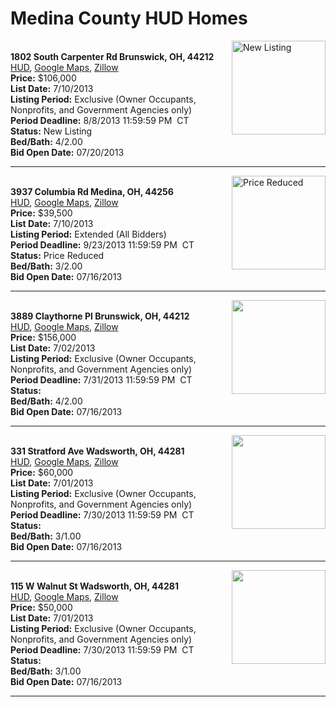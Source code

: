 # Medina County HUD Homes

[<img alt="New Listing" src="https://www.hudhomestore.com/pages/ImageShow.aspx?Case=412-582941" align="right" style="height:150px;">](http://www.hudhomestore.com/Listing/PropertyDetails.aspx?caseNumber=412-582941)  
**1802 South Carpenter Rd Brunswick, OH, 44212**  
[HUD](http://www.hudhomestore.com/Listing/PropertyDetails.aspx?caseNumber=412-582941), [Google Maps](http://maps.google.com/maps?q=1802+South+Carpenter+Rd+Brunswick%2C+OH%2C+44212), [Zillow](http://www.zillow.com/homes/1802+South+Carpenter+Rd+Brunswick%2C+OH%2C+44212/)  
**Price:** $106,000  
**List Date:** 7/10/2013  
**Listing Period:** Exclusive (Owner Occupants, Nonprofits, and Government Agencies only)  
**Period Deadline:** 8/8/2013 11:59:59 PM  CT  
**Status:** New Listing  
**Bed/Bath:** 4/2.00  
**Bid Open Date:** 07/20/2013

***

[<img alt="Price Reduced" src="https://www.hudhomestore.com/pages/ImageShow.aspx?Case=412-524565" align="right" style="height:150px;">](http://www.hudhomestore.com/Listing/PropertyDetails.aspx?caseNumber=412-524565)  
**3937 Columbia Rd Medina, OH, 44256**  
[HUD](http://www.hudhomestore.com/Listing/PropertyDetails.aspx?caseNumber=412-524565), [Google Maps](http://maps.google.com/maps?q=3937+Columbia+Rd+Medina%2C+OH%2C+44256), [Zillow](http://www.zillow.com/homes/3937+Columbia+Rd+Medina%2C+OH%2C+44256/)  
**Price:** $39,500  
**List Date:** 7/10/2013  
**Listing Period:** Extended (All Bidders)  
**Period Deadline:** 9/23/2013 11:59:59 PM  CT  
**Status:** Price Reduced  
**Bed/Bath:** 3/2.00  
**Bid Open Date:** 07/16/2013

***

[<img alt="" src="https://www.hudhomestore.com/pages/ImageShow.aspx?Case=412-566132" align="right" style="height:150px;">](http://www.hudhomestore.com/Listing/PropertyDetails.aspx?caseNumber=412-566132)  
**3889 Claythorne Pl Brunswick, OH, 44212**  
[HUD](http://www.hudhomestore.com/Listing/PropertyDetails.aspx?caseNumber=412-566132), [Google Maps](http://maps.google.com/maps?q=3889+Claythorne+Pl+Brunswick%2C+OH%2C+44212), [Zillow](http://www.zillow.com/homes/3889+Claythorne+Pl+Brunswick%2C+OH%2C+44212/)  
**Price:** $156,000  
**List Date:** 7/02/2013  
**Listing Period:** Exclusive (Owner Occupants, Nonprofits, and Government Agencies only)  
**Period Deadline:** 7/31/2013 11:59:59 PM  CT  
**Status:**   
**Bed/Bath:** 4/2.00  
**Bid Open Date:** 07/16/2013

***

[<img alt="" src="https://www.hudhomestore.com/pages/ImageShow.aspx?Case=412-564446" align="right" style="height:150px;">](http://www.hudhomestore.com/Listing/PropertyDetails.aspx?caseNumber=412-564446)  
**331 Stratford Ave Wadsworth, OH, 44281**  
[HUD](http://www.hudhomestore.com/Listing/PropertyDetails.aspx?caseNumber=412-564446), [Google Maps](http://maps.google.com/maps?q=331+Stratford+Ave+Wadsworth%2C+OH%2C+44281), [Zillow](http://www.zillow.com/homes/331+Stratford+Ave+Wadsworth%2C+OH%2C+44281/)  
**Price:** $60,000  
**List Date:** 7/01/2013  
**Listing Period:** Exclusive (Owner Occupants, Nonprofits, and Government Agencies only)  
**Period Deadline:** 7/30/2013 11:59:59 PM  CT  
**Status:**   
**Bed/Bath:** 3/1.00  
**Bid Open Date:** 07/16/2013

***

[<img alt="" src="https://www.hudhomestore.com/pages/ImageShow.aspx?Case=412-554466" align="right" style="height:150px;">](http://www.hudhomestore.com/Listing/PropertyDetails.aspx?caseNumber=412-554466)  
**115 W Walnut St Wadsworth, OH, 44281**  
[HUD](http://www.hudhomestore.com/Listing/PropertyDetails.aspx?caseNumber=412-554466), [Google Maps](http://maps.google.com/maps?q=115+W+Walnut+St+Wadsworth%2C+OH%2C+44281), [Zillow](http://www.zillow.com/homes/115+W+Walnut+St+Wadsworth%2C+OH%2C+44281/)  
**Price:** $50,000  
**List Date:** 7/01/2013  
**Listing Period:** Exclusive (Owner Occupants, Nonprofits, and Government Agencies only)  
**Period Deadline:** 7/30/2013 11:59:59 PM  CT  
**Status:**   
**Bed/Bath:** 3/1.00  
**Bid Open Date:** 07/16/2013

***

